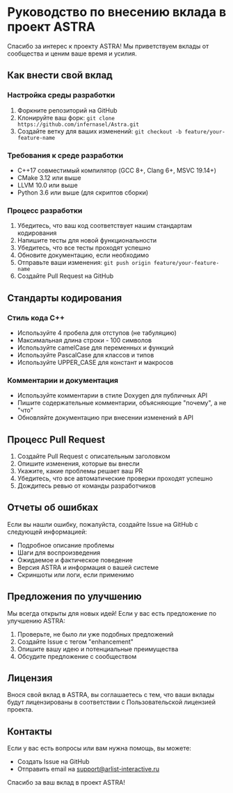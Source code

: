 # Руководство по внесению вклада в проект ASTRA

Спасибо за интерес к проекту ASTRA! Мы приветствуем вклады от сообщества и ценим ваше время и усилия.

## Как внести свой вклад

### Настройка среды разработки

1. Форкните репозиторий на GitHub
2. Клонируйте ваш форк: `git clone https://github.com/infernasel/Astra.git`
3. Создайте ветку для ваших изменений: `git checkout -b feature/your-feature-name`

### Требования к среде разработки

- C++17 совместимый компилятор (GCC 8+, Clang 6+, MSVC 19.14+)
- CMake 3.12 или выше
- LLVM 10.0 или выше
- Python 3.6 или выше (для скриптов сборки)

### Процесс разработки

1. Убедитесь, что ваш код соответствует нашим стандартам кодирования
2. Напишите тесты для новой функциональности
3. Убедитесь, что все тесты проходят успешно
4. Обновите документацию, если необходимо
5. Отправьте ваши изменения: `git push origin feature/your-feature-name`
6. Создайте Pull Request на GitHub

## Стандарты кодирования

### Стиль кода C++

- Используйте 4 пробела для отступов (не табуляцию)
- Максимальная длина строки - 100 символов
- Используйте camelCase для переменных и функций
- Используйте PascalCase для классов и типов
- Используйте UPPER_CASE для констант и макросов

### Комментарии и документация

- Используйте комментарии в стиле Doxygen для публичных API
- Пишите содержательные комментарии, объясняющие "почему", а не "что"
- Обновляйте документацию при внесении изменений в API

## Процесс Pull Request

1. Создайте Pull Request с описательным заголовком
2. Опишите изменения, которые вы внесли
3. Укажите, какие проблемы решает ваш PR
4. Убедитесь, что все автоматические проверки проходят успешно
5. Дождитесь ревью от команды разработчиков

## Отчеты об ошибках

Если вы нашли ошибку, пожалуйста, создайте Issue на GitHub с следующей информацией:

- Подробное описание проблемы
- Шаги для воспроизведения
- Ожидаемое и фактическое поведение
- Версия ASTRA и информация о вашей системе
- Скриншоты или логи, если применимо

## Предложения по улучшению

Мы всегда открыты для новых идей! Если у вас есть предложение по улучшению ASTRA:

1. Проверьте, не было ли уже подобных предложений
2. Создайте Issue с тегом "enhancement"
3. Опишите вашу идею и потенциальные преимущества
4. Обсудите предложение с сообществом

## Лицензия

Внося свой вклад в ASTRA, вы соглашаетесь с тем, что ваши вклады будут лицензированы в соответствии с Пользовательской лицензией проекта.

## Контакты

Если у вас есть вопросы или вам нужна помощь, вы можете:

- Создать Issue на GitHub
- Отправить email на support@arlist-interactive.ru

Спасибо за ваш вклад в проект ASTRA!